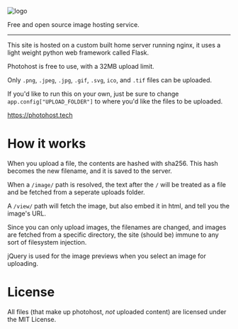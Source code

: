 ![logo](https://photohost.tech/image/dcba46643a66e02d7fa97edd6cfd6c1f2a9ae4629e1b8e592db96fccc0bf1e0b.png)

Free and open source image hosting service.

<hr>

This site is hosted on a custom built home server running nginx, it uses a light weight python web framework called Flask.

Photohost is free to use, with a 32MB upload limit.

Only `.png`, `.jpeg`, `.jpg`, `.gif`, `.svg`, `ico`, and `.tif` files can be uploaded.

If you'd like to run this on your own, just be sure to change `app.config["UPLOAD_FOLDER"]` to where you'd like the files to be uploaded.

https://photohost.tech

# How it works

When you upload a file, the contents are hashed with sha256. This hash becomes the new filename, and it is saved to the server. 

When a `/image/` path is resolved, the text after the `/` will be treated as a file and be fetched from a seperate uploads folder.

A `/view/` path will fetch the image, but also embed it in html, and tell you the image's URL.

Since you can only upload images, the filenames are changed, and images are fetched from a specific directory, the site (should be) immune to any sort of filesystem injection.

jQuery is used for the image previews when you select an image for uploading.

# License

All files (that make up photohost, *not* uploaded content) are licensed under the MIT License.
